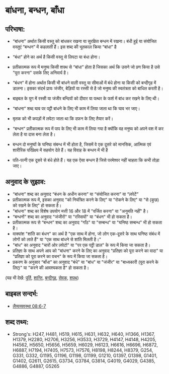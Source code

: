 # बांधना, बन्धन, बाँधा #

## परिभाषा: ##

* “बांधना” अर्थात किसी वस्तु को बांधकर रखना या सुरक्षित बन्धन में रखना। बंधी हुई या संयोजित वस्तुएं “बन्धन” में कहलाती हैं। इस शब्द की भूतकाल क्रिया “बांधा” है

* “बंधा” होने का अर्थ है किसी वस्तु से लिपटा या बंधा होना।
* प्रतीकात्मक रूप में मनुष्य किसी शपथ से “बांधा” होता है जिसका अर्थ कि उसने जो प्रण किया है उसे "पूरा करना" उसके लिए अनिवार्य है।
* “बंधन” में होना अर्थात किसी भी बांधने वाली वस्तु या सीमाओं में बंधे होना या किसी को बन्दीगृह में डालना। इसका संदर्भ प्रायः जंजीर, बेड़ियों या रस्सी से है जो मनुष्य की स्वतंत्रता को बाधित करती है।
* बाइबल के युग में रस्सी या जंजीर बन्दियों को दीवार या पत्थर के फर्श में बांध कर रखने के लिए थी।
* “बांधना” शब्द घाव पर पट्टी बांधने के लिए भी काम में लिया जाता था कि घाव भर जाए।
* मृतक को भी कपड़ों में लपेटा जाता था कि दफन के लिए तैयार करें।
* “बन्धन” प्रतीकात्मक रूप में पाप के लिए भी काम में लिया गया है क्योंकि वह मनुष्य को अपने वश में कर लेता है या दास बना लेता है।
* बन्धन दो मनुष्यों के घनिष्ठ संबन्ध में भी होता है, जिसमें वे एक दूसरे को मानसिक, आत्मिक एवं शारीरिक परिप्रेक्ष्य में सहयोग देते हैं। यह विवाह के बन्धन में भी है
* पति-पत्नी एक दूसरे से बंधे होते हैं। यह एक ऐसा बन्धन है जिसे परमेश्वर नहीं चाहता कि कभी तोड़ा जाए।

## अनुवाद के सुझाव: ##

* “बांधना” शब्द का अनुवाद “बंधन के अधीन करना” या “संयोजित करना” या “लपेटें”
* प्रतीकात्मक रूप में, इसका अनुवाद "को नियंत्रित करने के लिए" या "रोकने के लिए" या "से (कुछ) को रखने के लिए" हो सकता है।
* "बांधना" शब्द का विशेष उपयोग मत्ती 16 और 18 में "वर्जित करना" या "अनुमति नहीं" है।
* “बन्धनों” शब्द का अनुवाद "जंजीरों" या "रस्सियों" या "बंधन" भी हो सकता है।
* प्रतीकात्मक रूप से “बन्धन” शब्द का अनुवाद "गाँठ" या "सम्बन्ध" या "घनिष्ठ सम्बन्ध" भी हो सकता है।
* वाक्यांश "शांति का बंधन" का अर्थ है "एक साथ में होना, जो लोग एक-दूसरे के साथ घनिष्ठ संबंध में लोगों को लाते हैं" या "एक साथ बांधने से शांति मिलती है।"
* "बांध" का अनुवाद "चारों ओर लपेटो" या "पर एक पट्टी डाल" के रूप में किया जा सकता है।
* प्रतिज्ञा के साथ अपने आप को "बांधना" करने के लिए का अनुवाद "प्रतिज्ञा को पूरा करने का वादा" या "प्रतिज्ञा को पूरा करने का वचन" के रूप में किया जा सकता है।
* प्रकरण के अनुसार “बाँधा” का अनुवाद "बंधे" या "बांध" या "जंजीर" या "बाध्यकारी (पूरा करने के लिए)" या "करने की आवश्यकता है" हो सकता है।

(यह भी देखें: [पूर्ति](../kt/fulfill.md), [शान्ति](../other/peace.md), [बन्दीगृह](../other/prison.md), [सेवक](../other/servant.md), [शपथ](../kt/vow.md))

## बाइबल सन्दर्भ: ##

* [लैव्यव्यवस्था 08:6-7](rc://en/tn/help/lev/08/06)

## शब्द तथ्य: ##

* Strong's: H247, H481, H519, H615, H631, H632, H640, H1366, H1367, H1379, H2280, H2706, H3256, H3533, H3729, H4147, H4148, H4205, H4562, H5650, H5656, H5659, H6029, H6123, H6616, H6696, H6872, H6887, H7194, H7405, H7573, H7576, H8198, H8244, H8379, G254, G331, G332, G1195, G1196, G1198, G1199, G1210, G1397, G1398, G1401, G1402, G2611, G2615, G3734, G3784, G3814, G4019, G4029, G4385, G4886, G4887, G5265
